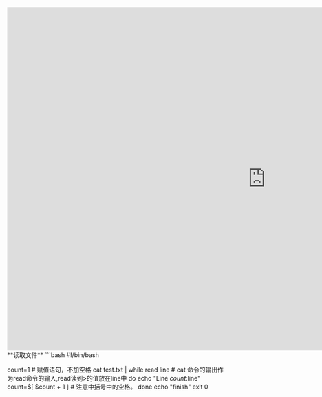 <iframe 
	border=0
	frameborder=0 
	height=800 
	width=1200
	src="https://www.runoob.com/linux/linux-comm-read.html">
</iframe>
**读取文件**
```bash
#!/bin/bash
  
count=1    # 赋值语句，不加空格
cat test.txt | while read line      # cat 命令的输出作为read命令的输入,read读到>的值放在line中
do
   echo "Line $count:$line"
   count=$[ $count + 1 ]          # 注意中括号中的空格。
done
echo "finish"
exit 0
```

